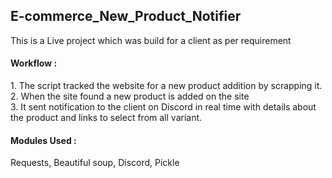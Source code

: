 <h2>E-commerce_New_Product_Notifier</h2>

This is a Live project which was build for a client as per requirement<br>

<h4>Workflow :</h4>
1. The script tracked the website for a new product addition by scrapping it.<br>
2. When the site found a new product is added on the site<br>
3. It sent notification to the client on Discord in real time with details about the product and links to select from all variant.<br>


<h4>Modules Used :</h4>
Requests, Beautiful soup, Discord, Pickle

